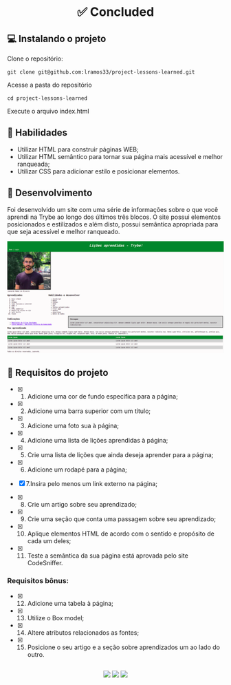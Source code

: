 <h1 align="center"Project Lessons Learned</h1>

<p align="center">✅ Concluded</p>

## 💻 Instalando o projeto

Clone o repositório:

```
git clone git@github.com:lramos33/project-lessons-learned.git
```

Acesse a pasta do repositório

```
cd project-lessons-learned
```

Execute o arquivo index.html


## 🚀 Habilidades

- Utilizar HTML para construir páginas WEB;
- Utilizar HTML semântico para tornar sua página mais acessível e melhor ranqueada;
- Utilizar CSS para adicionar estilo e posicionar elementos.

## 🔧 Desenvolvimento

Foi desenvolvido um site com uma série de informações sobre o que você aprendi na Trybe ao longo dos últimos três blocos. O site possui elementos posicionados e estilizados e além disto, possui semântica apropriada para que seja acessível e melhor ranqueado.

![image](screenshot.png)

## 📝 Requisitos do projeto

- [x] 1. Adicione uma cor de fundo específica para a página;

- [x] 2. Adicione uma barra superior com um título;

- [x] 3. Adicione uma foto sua à página;

- [x] 4. Adicione uma lista de lições aprendidas à página;

- [x] 5. Crie uma lista de lições que ainda deseja aprender para a página;

- [x] 6. Adicione um rodapé para a página;

- [x] 7.Insira pelo menos um link externo na página;

- [x] 8. Crie um artigo sobre seu aprendizado;

- [x] 9. Crie uma seção que conta uma passagem sobre seu aprendizado;

- [x] 10. Aplique elementos HTML de acordo com o sentido e propósito de cada um deles;

- [x] 11. Teste a semântica da sua página está aprovada pelo site CodeSniffer.

### Requisitos bônus:

- [x] 12. Adicione uma tabela à página;

- [x] 13. Utilize o Box model;

- [x] 14. Altere atributos relacionados as fontes;

- [x] 15. Posicione o seu artigo e a seção sobre aprendizados um ao lado do outro.


##

<div align="center">
  <img src="https://shields.io/github/repo-size/lramos33/project-lessons-learned">
  <img src="https://shields.io/github/languages/top/lramos33/project-lessons-learned">
  <img src="https://shields.io/github/last-commit/lramos33/project-lessons-learned">
</div>
